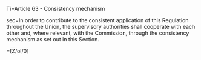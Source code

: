 Ti=Article 63 - Consistency mechanism

sec=In order to contribute to the consistent application of this Regulation throughout the Union, the supervisory authorities shall cooperate with each other and, where relevant, with the Commission, through the consistency mechanism as set out in this Section.

=[Z/ol/0]